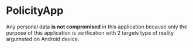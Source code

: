 # PolicityApp
Any personal data **is not compromised** in this application because only the purpose of this application is verification with 2 targets type of reality argumeted on Android device. 
